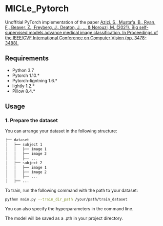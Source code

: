 # MICLe_Pytorch
Unoffitial PyTorch implementation of the paper [Azizi, S., Mustafa, B., Ryan, F., Beaver, Z., Freyberg, J., Deaton, J., ... & Norouzi, M. (2021). Big self-supervised models advance medical image classification. In Proceedings of the IEEE/CVF International Conference on Computer Vision (pp. 3478-3488).](https://arxiv.org/abs/2101.05224)

## Requirements
- Python 3.7
- Pytorch 1.10.*
- Pytorch-ligntning 1.6.*
- lightly 1.2.*
- Pillow 8.4.*

## Usage

### 1. Prepare the dataset

You can arrange your dataset in the following structure:

```bash
├── dataset
│   ├── subject 1
│   │   ├── image 1
│   │   ├── image 2
│   │   ├── ...
│   ├── subject 2
│   │   ├── image 1
│   │   ├── image 2
│   │   ├── ...
│   ├── ...
```

To train, run the following command with the path to your dataset:

```bash
python main.py --train_dir_path /your/path/train_dataset
```

You can also specify the hyperparameters in the command line.

The model will be saved as a .pth in your project directory.
